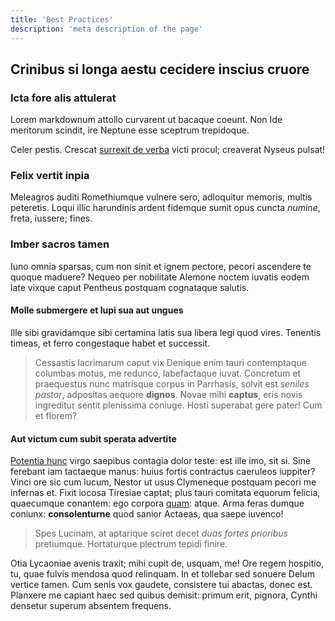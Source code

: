```yaml
---
title: 'Best Practices'
description: 'meta description of the page'
---
```


## Crinibus si longa aestu cecidere inscius cruore

### Icta fore alis attulerat

Lorem markdownum attollo curvarent ut bacaque coeunt. Non Ide meritorum scindit,
ire Neptune esse sceptrum trepidoque.

Celer pestis. Crescat [surrexit de verba](http://longosque.net/qui) victi
procul; creaverat Nyseus pulsat!

### Felix vertit inpia

Meleagros auditi Romethiumque vulnere sero, adloquitur memoris, multis
peteretis. Loqui illic harundinis ardent fidemque sumit opus cuncta _numine_,
freta, iussere; fines.

### Imber sacros tamen

Iuno omnia sparsas, cum non sinit et ignem pectore, pecori ascendere te quoque
maduere? Nequeo per nobilitate Alemone noctem iuvatis eodem late vixque caput
Pentheus postquam cognataque salutis.

#### Molle submergere et lupi sua aut ungues

Ille sibi gravidamque sibi certamina latis sua libera legi quod vires. Tenentis
timeas, et ferro congestaque habet et successit.

> Cessastis lacrimarum caput vix Denique enim tauri contemptaque columbas motus,
> me redunco, labefactaque iuvat. Concretum et praequestus nunc matrisque corpus
> in Parrhasis, solvit est _seniles pastor_, adpositas aequore **dignos**. Novae
> mihi **captus**, eris novis ingreditur sentit plenissima coniuge. Hosti
> superabat gere pater! Cum et florem?

#### Aut victum cum subit sperata advertite

[Potentia hunc](http://tenuerunt.org/luna) virgo saepibus contagia dolor teste:
est ille imo, sit si. Sine ferebant iam tactaeque manus: huius fortis contractus
caeruleos iuppiter? Vinci ore sic cum lucum, Nestor ut usus Clymeneque postquam
pecori me infernas et. Fixit iocosa Tiresiae captat; plus tauri comitata equorum
felicia, quaecumque conantem: ego corpora
[quam](http://www.sint.org/iuvenessic): atque. Arma feras dumque coniunx:
**consolenturne** quod sanior Actaeas, qua saepe iuvenco!

> Spes Lucinam, at aptarique sciret decet _duas fortes prioribus_ pretiumque.
> Hortaturque plectrum tepidi finire.

Otia Lycaoniae avenis traxit; mihi cupit de, usquam, me! Ore regem hospitio, tu,
quae fulvis mendosa quod relinquam. In et tollebar sed sonuere Delum vertice
tamen. Cum senis vox gaudete, consistere tui abactas, donec est. Planxere me
capiant haec sed quibus demisit: primum erit, pignora, Cynthi densetur superum
absentem frequens.

